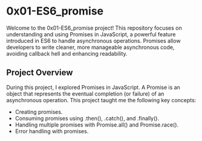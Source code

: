 # 0x01-ES6_promise
Welcome to the 0x01-ES6_promise project! This repository focuses on understanding and using Promises in JavaScript, a powerful feature introduced in ES6 to handle asynchronous operations. Promises allow developers to write cleaner, more manageable asynchronous code, avoiding callback hell and enhancing readability.

## Project Overview
During this project, I explored Promises in JavaScript. A Promise is an object that represents the eventual completion (or failure) of an asynchronous operation. This project taught me the following key concepts:

- Creating promises.
- Consuming promises using .then(), .catch(), and .finally().
- Handling multiple promises with Promise.all() and Promise.race().
- Error handling with promises.